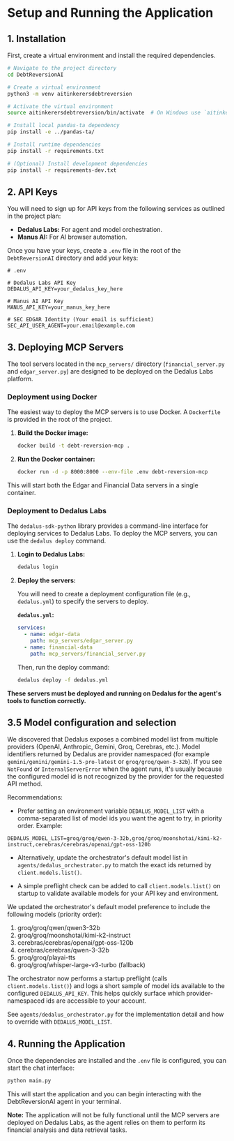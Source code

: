 # Setup and Running the Application

## 1. Installation

First, create a virtual environment and install the required dependencies.

```bash
# Navigate to the project directory
cd DebtReversionAI

# Create a virtual environment
python3 -m venv aitinkerersdebtreversion

# Activate the virtual environment
source aitinkerersdebtreversion/bin/activate  # On Windows use `aitinkerersdebtreversion\Scripts\activate`

# Install local pandas-ta dependency
pip install -e ../pandas-ta/

# Install runtime dependencies
pip install -r requirements.txt

# (Optional) Install development dependencies
pip install -r requirements-dev.txt
```

## 2. API Keys

You will need to sign up for API keys from the following services as outlined in the project plan:

*   **Dedalus Labs:** For agent and model orchestration.
*   **Manus AI:** For AI browser automation.

Once you have your keys, create a `.env` file in the root of the `DebtReversionAI` directory and add your keys:

```env
# .env

# Dedalus Labs API Key
DEDALUS_API_KEY=your_dedalus_key_here

# Manus AI API Key
MANUS_API_KEY=your_manus_key_here

# SEC EDGAR Identity (Your email is sufficient)
SEC_API_USER_AGENT=your.email@example.com
```

## 3. Deploying MCP Servers

The tool servers located in the `mcp_servers/` directory (`financial_server.py` and `edgar_server.py`) are designed to be deployed on the Dedalus Labs platform.

### Deployment using Docker

The easiest way to deploy the MCP servers is to use Docker. A `Dockerfile` is provided in the root of the project.

1.  **Build the Docker image:**

    ```bash
    docker build -t debt-reversion-mcp .
    ```

2.  **Run the Docker container:**

    ```bash
    docker run -d -p 8000:8000 --env-file .env debt-reversion-mcp
    ```

This will start both the Edgar and Financial Data servers in a single container.

### Deployment to Dedalus Labs

The `dedalus-sdk-python` library provides a command-line interface for deploying services to Dedalus Labs. To deploy the MCP servers, you can use the `dedalus deploy` command.

1.  **Login to Dedalus Labs:**

    ```bash
    dedalus login
    ```

2.  **Deploy the servers:**

    You will need to create a deployment configuration file (e.g., `dedalus.yml`) to specify the servers to deploy.

    **`dedalus.yml`:**
    ```yaml
    services:
      - name: edgar-data
        path: mcp_servers/edgar_server.py
      - name: financial-data
        path: mcp_servers/financial_server.py
    ```

    Then, run the deploy command:

    ```bash
    dedalus deploy -f dedalus.yml
    ```

**These servers must be deployed and running on Dedalus for the agent's tools to function correctly.**

## 3.5 Model configuration and selection

We discovered that Dedalus exposes a combined model list from multiple providers (OpenAI, Anthropic, Gemini, Groq, Cerebras, etc.). Model identifiers returned by Dedalus are provider namespaced (for example `gemini/gemini/gemini-1.5-pro-latest` or `groq/groq/qwen-3-32b`). If you see `NotFound` or `InternalServerError` when the agent runs, it's usually because the configured model id is not recognized by the provider for the requested API method.

Recommendations:

- Prefer setting an environment variable `DEDALUS_MODEL_LIST` with a comma-separated list of model ids you want the agent to try, in priority order. Example:

```env
DEDALUS_MODEL_LIST=groq/groq/qwen-3-32b,groq/groq/moonshotai/kimi-k2-instruct,cerebras/cerebras/openai/gpt-oss-120b
```

- Alternatively, update the orchestrator's default model list in `agents/dedalus_orchestrator.py` to match the exact ids returned by `client.models.list()`.

- A simple preflight check can be added to call `client.models.list()` on startup to validate available models for your API key and environment.

We updated the orchestrator's default model preference to include the following models (priority order):

1. groq/groq/qwen/qwen3-32b
2. groq/groq/moonshotai/kimi-k2-instruct
3. cerebras/cerebras/openai/gpt-oss-120b
4. cerebras/cerebras/qwen-3-32b
5. groq/groq/playai-tts
6. groq/groq/whisper-large-v3-turbo (fallback)

The orchestrator now performs a startup preflight (calls `client.models.list()`) and logs a short sample of model ids available to the configured `DEDALUS_API_KEY`. This helps quickly surface which provider-namespaced ids are accessible to your account.

See `agents/dedalus_orchestrator.py` for the implementation detail and how to override with `DEDALUS_MODEL_LIST`.

## 4. Running the Application

Once the dependencies are installed and the `.env` file is configured, you can start the chat interface:

```bash
python main.py
```

This will start the application and you can begin interacting with the DebtReversionAI agent in your terminal.

**Note:** The application will not be fully functional until the MCP servers are deployed on Dedalus Labs, as the agent relies on them to perform its financial analysis and data retrieval tasks.
